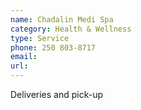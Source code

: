 ```yaml
---
name: Chadalin Medi Spa
category: Health & Wellness
type: Service
phone: 250 803-8717
email: 
url: 
---
```


Deliveries and pick-up